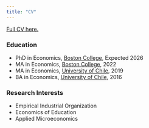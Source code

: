```yaml
---
title: "CV"
---
```

[Full CV here.](/files/cv-juan-fuentes.pdf)

### Education
- PhD in Economics, [Boston College](https://www.bc.edu/bc-web/schools/morrissey/departments/economics.html), Expected 2026
- MA in Economics, [Boston College](https://www.bc.edu/bc-web/schools/morrissey/departments/economics.html), 2022
- MA in Economics, [University of Chile](https://econ.uchile.cl/), 2019
- BA in Economics, [University of Chile](https://econ.uchile.cl/), 2016

### Research Interests
- Empirical Industrial Organization
- Economics of Education
- Applied Microeconomics

